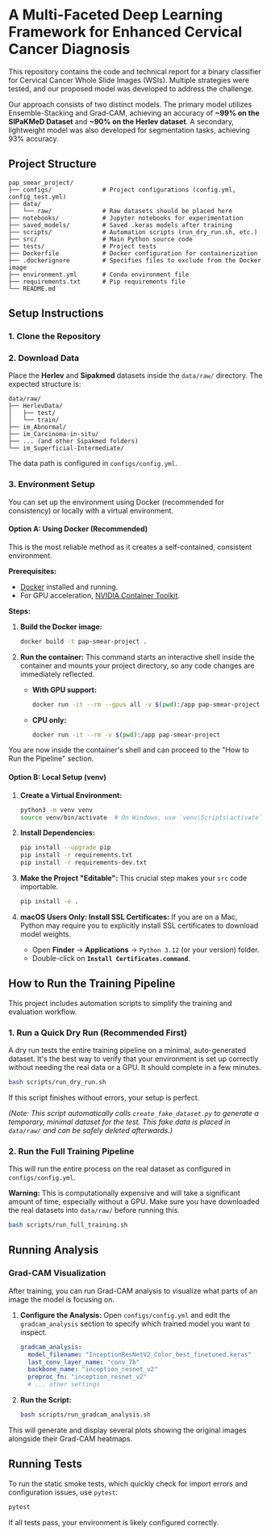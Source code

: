 # A Multi-Faceted Deep Learning Framework for Enhanced Cervical Cancer Diagnosis

This repository contains the code and technical report for a binary classifier for Cervical Cancer Whole Slide Images (WSIs). Multiple strategies were tested, and our proposed model was developed to address the challenge.

Our approach consists of two distinct models. The primary model utilizes Ensemble-Stacking and Grad-CAM, achieving an accuracy of **~99% on the SIPaKMeD Dataset** and **~90% on the Herlev dataset**. A secondary, lightweight model was also developed for segmentation tasks, achieving 93% accuracy.

## Project Structure

```
pap_smear_project/
├── configs/              # Project configurations (config.yml, config_test.yml)
├── data/
│   └── raw/              # Raw datasets should be placed here
├── notebooks/            # Jupyter notebooks for experimentation
├── saved_models/         # Saved .keras models after training
├── scripts/              # Automation scripts (run_dry_run.sh, etc.)
├── src/                  # Main Python source code
├── tests/                # Project tests
├── Dockerfile            # Docker configuration for containerization
├── .dockerignore         # Specifies files to exclude from the Docker image
├── environment.yml       # Conda environment file
├── requirements.txt      # Pip requirements file
└── README.md
```

## Setup Instructions

### 1. Clone the Repository

### 2. Download Data
Place the **Herlev** and **Sipakmed** datasets inside the `data/raw/` directory. The expected structure is:
```
data/raw/
├── HerlevData/
│   ├── test/
│   └── train/
├── im_Abnormal/
├── im_Carcinoma-in-situ/
├── ... (and other Sipakmed folders)
└── im_Superficial-Intermediate/
```
The data path is configured in `configs/config.yml`.

### 3. Environment Setup

You can set up the environment using Docker (recommended for consistency) or locally with a virtual environment.

#### Option A: Using Docker (Recommended)
This is the most reliable method as it creates a self-contained, consistent environment.

**Prerequisites:**
*   [Docker](https://www.docker.com/get-started) installed and running.
*   For GPU acceleration, [NVIDIA Container Toolkit](https://docs.nvidia.com/datacenter/cloud-native/container-toolkit/latest/install-guide.html).

**Steps:**
1.  **Build the Docker image:**
    ```bash
    docker build -t pap-smear-project .
    ```

2.  **Run the container:** This command starts an interactive shell inside the container and mounts your project directory, so any code changes are immediately reflected.

    *   **With GPU support:**
        ```bash
        docker run -it --rm --gpus all -v $(pwd):/app pap-smear-project
        ```
    *   **CPU only:**
        ```bash
        docker run -it --rm -v $(pwd):/app pap-smear-project
        ```
You are now inside the container's shell and can proceed to the "How to Run the Pipeline" section.

#### Option B: Local Setup (venv)
1.  **Create a Virtual Environment:**
    ```bash
    python3 -m venv venv
    source venv/bin/activate  # On Windows, use `venv\Scripts\activate`
    ```

2.  **Install Dependencies:**
    ```bash
    pip install --upgrade pip
    pip install -r requirements.txt
    pip install -r requirements-dev.txt
    ```

3.  **Make the Project "Editable":** This crucial step makes your `src` code importable.
    ```bash
    pip install -e .
    ```

4.  **macOS Users Only: Install SSL Certificates:**
    If you are on a Mac, Python may require you to explicitly install SSL certificates to download model weights.
    *   Open **Finder** -> **Applications** -> `Python 3.12` (or your version) folder.
    *   Double-click on **`Install Certificates.command`**.

## How to Run the Training Pipeline

This project includes automation scripts to simplify the training and evaluation workflow.

### 1. Run a Quick Dry Run (Recommended First)
A dry run tests the entire training pipeline on a minimal, auto-generated dataset. It's the best way to verify that your environment is set up correctly without needing the real data or a GPU. It should complete in a few minutes.

```bash
bash scripts/run_dry_run.sh
```
If this script finishes without errors, your setup is perfect.

*(Note: This script automatically calls `create_fake_dataset.py` to generate a temporary, minimal dataset for the test. This fake data is placed in `data/raw/` and can be safely deleted afterwards.)*

### 2. Run the Full Training Pipeline
This will run the entire process on the real dataset as configured in `configs/config.yml`.

**Warning:** This is computationally expensive and will take a significant amount of time, especially without a GPU. Make sure you have downloaded the real datasets into `data/raw/` before running this.

```bash
bash scripts/run_full_training.sh
```

## Running Analysis

### Grad-CAM Visualization
After training, you can run Grad-CAM analysis to visualize what parts of an image the model is focusing on.

1.  **Configure the Analysis:** Open `configs/config.yml` and edit the `gradcam_analysis` section to specify which trained model you want to inspect.
    ```yaml
    gradcam_analysis:
      model_filename: "InceptionResNetV2_Color_best_finetuned.keras"
      last_conv_layer_name: "conv_7b"
      backbone_name: "inception_resnet_v2"
      preproc_fn: "inception_resnet_v2"
      # ... other settings
    ```

2.  **Run the Script:**
    ```bash
    bash scripts/run_gradcam_analysis.sh
    ```
This will generate and display several plots showing the original images alongside their Grad-CAM heatmaps.

## Running Tests
To run the static smoke tests, which quickly check for import errors and configuration issues, use `pytest`:
```bash
pytest
```
If all tests pass, your environment is likely configured correctly.
